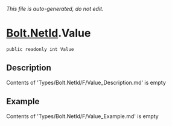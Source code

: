*This file is auto-generated, do not edit.*

# [Bolt.NetId](Types/Bolt.NetId.md).Value
`public readonly int Value`
## Description
Contents of 'Types/Bolt.NetId/F/Value_Description.md' is empty
## Example
Contents of 'Types/Bolt.NetId/F/Value_Example.md' is empty
